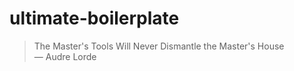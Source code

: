# ultimate-boilerplate

> The Master's Tools Will Never Dismantle the Master's House  
> — Audre Lorde
